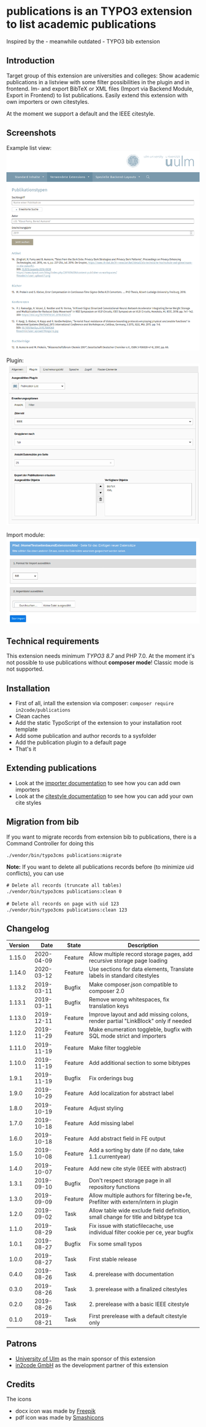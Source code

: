 # publications is an TYPO3 extension to list academic publications

Inspired by the - meanwhile outdated - TYPO3 bib extension



## Introduction

Target group of this extension are universities and colleges:
Show academic publications in a listview with some filter possibilities in the plugin and in frontend.
Im- and export BibTeX or XML files (Import via Backend Module, Export in Frontend) to list publications.
Easily extend this extension with own importers or own citestyles. 

At the moment we support a default and the IEEE citestyle.



## Screenshots

Example list view:
![Example listview](Documentation/Images/screenshot_frontend_listview.png "Listview")

Plugin:
![Plugin](Documentation/Images/screenshot_backend_plugin.png "Plugin")

Import module:
![Module](Documentation/Images/screenshot_backend_module.png "Module")



## Technical requirements

This extension needs minimum *TYPO3 8.7* and PHP 7.0.
At the moment it's not possible to use publications without **composer mode**! Classic mode is not supported.



## Installation

* First of all, intall the extension via composer: `composer require in2code/publications`
* Clean caches
* Add the static TypoScript of the extension to your installation root template
* Add some publication and author records to a sysfolder
* Add the publication plugin to a default page 
* That's it



## Extending publications

* Look at the [importer documentation](Documentation/Importer.md) to see how you can add own importers
* Look at the [citestyle documentation](Documentation/Citestyles.md) to see how you can add your own cite styles



## Migration from bib

If you want to migrate records from extension bib to publications, there is a Command Controller for doing this

```
./vendor/bin/typo3cms publications:migrate
```

**Note:** If you want to delete all publications records before (to minimize uid conflicts), you can use

```
# Delete all records (truncate all tables)
./vendor/bin/typo3cms publications:clean 0

# Delete all records on page with uid 123
./vendor/bin/typo3cms publications:clean 123
```



## Changelog

| Version    | Date       | State      | Description                                                                        |
| ---------- | ---------- | ---------- | ---------------------------------------------------------------------------------- |
| 1.15.0     | 2020-04-09 | Feature    | Allow multiple record storage pages, add recursive storage page loading            |
| 1.14.0     | 2020-03-12 | Feature    | Use sections for data elements, Translate labels in standard citestyles            |
| 1.13.2     | 2019-03-11 | Bugfix     | Make composer.json compatible to composer 2.0                                      |
| 1.13.1     | 2019-03-11 | Bugfix     | Remove wrong whitespaces, fix translation keys                                     |
| 1.13.0     | 2019-12-11 | Feature    | Improve layout and add missing colons, render partial "LinkBlock" only if needed   |
| 1.12.0     | 2019-11-29 | Feature    | Make enumeration toggleble, bugfix with SQL mode strict and importers              |
| 1.11.0     | 2019-11-19 | Feature    | Make filter toggleble                                                              |
| 1.10.0     | 2019-11-19 | Feature    | Add additional section to some bibtypes                                            |
| 1.9.1      | 2019-11-19 | Bugfix     | Fix orderings bug                                                                  |
| 1.9.0      | 2019-10-29 | Feature    | Add localization for abstract label                                                |
| 1.8.0      | 2019-10-19 | Feature    | Adjust styling                                                                     |
| 1.7.0      | 2019-10-18 | Feature    | Add missing label                                                                  |
| 1.6.0      | 2019-10-18 | Feature    | Add abstract field in FE output                                                    |
| 1.5.0      | 2019-10-08 | Feature    | Add a sorting by date (if no date, take 1.1.currentyear)                           |
| 1.4.0      | 2019-10-07 | Feature    | Add new cite style (IEEE with abstract)                                            |
| 1.3.1      | 2019-09-10 | Bugfix     | Don't respect storage page in all repository functions                             |
| 1.3.0      | 2019-09-09 | Feature    | Allow multiple authors for filtering be+fe, Prefilter with extern/intern in plugin |
| 1.2.0      | 2019-09-02 | Task       | Allow table wide exclude field definition, small change for title and bibtype tca  |
| 1.1.0      | 2019-08-29 | Task       | Fix issue with staticfilecache, use individual filter cookie per ce, year bugfix   |
| 1.0.1      | 2019-08-27 | Bugfix     | Fix some small typos                                                               |
| 1.0.0      | 2019-08-27 | Task       | First stable release                                                               |
| 0.4.0      | 2019-08-26 | Task       | 4. prerelease with documentation                                                   |
| 0.3.0      | 2019-08-26 | Task       | 3. prerelease with a finalized citestyles                                          |
| 0.2.0      | 2019-08-26 | Task       | 2. prerelease with a basic IEEE citestyle                                          |
| 0.1.0      | 2019-08-21 | Task       | First prerelease with a default citestyle only                                     |



## Patrons

* <a href="https://www.uni-ulm.de" target="_blank">University of Ulm</a> as the main sponsor of this extension
* <a href="https://www.in2code.de" target="_blank" title="Wir leben TYPO3">in2code GmbH</a> as the development partner of this extension


## Credits 

The icons 
* docx icon was made by <a href="https://www.flaticon.com/authors/freepik" title="Freepik">Freepik</a> 
* pdf icon was  made by <a href="https://www.flaticon.com/authors/smashicons" title="Smashicons">Smashicons</a>
